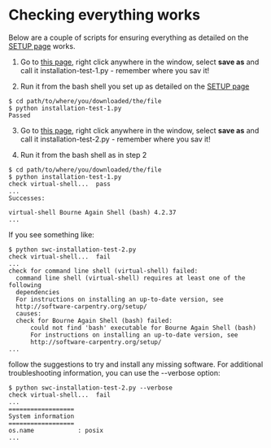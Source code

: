---
---

# Checking everything works

Below are a couple of scripts for ensuring everything as detailed on the [SETUP page](../../SETUP/setup) works.

1. Go to [this page](https://raw.githubusercontent.com/Chris35Wills/Chris35Wills.github.io/master/courses/Setup_check/installation-test-1.py), right click anywhere in the window, select **save as** and call it installation-test-1.py - remember where you sav it!

2. Run it from the bash shell you set up as detailed on the [SETUP page](../../SETUP/setup)

  ```
  $ cd path/to/where/you/downloaded/the/file
  $ python installation-test-1.py
  Passed
  ```

3. Go to [this page](https://raw.githubusercontent.com/Chris35Wills/Chris35Wills.github.io/master/courses/Setup_check/installation-test-2.py), right click anywhere in the window, select **save as** and call it installation-test-2.py - remember where you sav it!

4. Run it from the bash shell as in step 2

  ```
  $ cd path/to/where/you/downloaded/the/file
  $ python installation-test-1.py
  check virtual-shell...  pass
  ...
  Successes:
  
  virtual-shell Bourne Again Shell (bash) 4.2.37
  ...
  ```

  If you see something like:

  ```
  $ python swc-installation-test-2.py
  check virtual-shell...  fail
  ...
  check for command line shell (virtual-shell) failed:
   	command line shell (virtual-shell) requires at least one of the following 
   	dependencies
  	For instructions on installing an up-to-date version, see
   	http://software-carpentry.org/setup/
   	causes:
   	check for Bourne Again Shell (bash) failed:
    	could not find 'bash' executable for Bourne Again Shell (bash)
    	For instructions on installing an up-to-date version, see
    	http://software-carpentry.org/setup/
  ...
  ```

  follow the suggestions to try and install any missing software. For additional troubleshooting information, you can use the --verbose option:

  ```
  $ python swc-installation-test-2.py --verbose
  check virtual-shell...  fail
  ...
  ==================
  System information
  ==================
  os.name            : posix
  ...
  ```